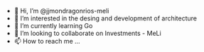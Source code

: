 - 👋 Hi, I’m @jjmondragonrios-meli
- 👀 I’m interested in the desing and development of architecture
- 🌱 I’m currently learning Go
- 💞️ I’m looking to collaborate on Investments - MeLi
- 📫 How to reach me  ...

<!---
jjmondragonrios-meli/jjmondragonrios-meli is a ✨ special ✨ repository because its `README.md` (this file) appears on your GitHub profile.
You can click the Preview link to take a look at your changes.
--->
